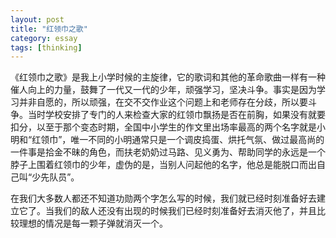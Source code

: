 ```yaml
---
layout: post
title: "红领巾之歌"
category: essay
tags: [thinking]
---
```



《红领巾之歌》是我上小学时候的主旋律，它的歌词和其他的革命歌曲一样有一种催人向上的力量，鼓舞了一代又一代的少年，顽强学习，坚决斗争。事实是因为学习并非自愿的，所以顽强，在交不交作业这个问题上和老师存在分歧，所以要斗争。当时学校安排了专门的人来检查大家的红领巾飘扬是否在前胸，如果没有就要扣分，以至于那个变态时期，全国中小学生的作文里出场率最高的两个名字就是小明和“红领巾”，唯一不同的小明通常只是一个调皮捣蛋、烘托气氛、做过最高尚的一件事是拾金不昧的角色，而扶老奶奶过马路、见义勇为、帮助同学的永远是一个脖子上围着红领巾的少年，虚伪的是，当别人问起他的名字，他总是能脱口而出自己叫“少先队员”。


在我们大多数人都还不知道功勋两个字怎么写的时候，我们就已经时刻准备好去建立它了。当我们的敌人还没有出现的时候我们已经时刻准备好去消灭他了，并且比较理想的情况是每一颗子弹就消灭一个。
